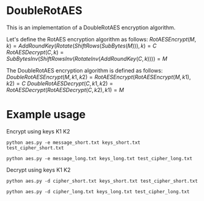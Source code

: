 # DoubleRotAES

This is an implementation of a DoubleRotAES encryption algorithm.

Let's define the RotAES encryption algorithm as follows:
$RotAESEncrypt(M, k) = AddRoundKey(Rotate(ShiftRows(SubBytes(M))), k) = C$
$RotAESDecrypt(C, k) = SubBytesInv(ShiftRowsInv(RotateInv(AddRoundKey(C, k)))) = M$

The DoubleRotAES encryption algorithm is defined as follows:
$DoubleRotAESEncrypt(M, k1, k2) = RotAESEncrypt(RotAESEncrypt(M, k1), k2) = C$
$DoubleRotAESDecrypt(C, k1, k2) = RotAESDecrypt(RotAESDecrypt(C, k2), k1) = M$

# Example usage

Encrypt using keys K1 K2
```
python aes.py -e message_short.txt keys_short.txt test_cipher_short.txt
```
```
python aes.py -e message_long.txt keys_long.txt test_cipher_long.txt
```
Decrypt using keys K1 K2
```
python aes.py -d cipher_short.txt keys_short.txt test_cipher_short.txt
```
```
python aes.py -d cipher_long.txt keys_long.txt test_cipher_long.txt
```

